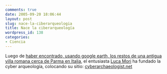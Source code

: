 ```yaml
---
comments: true
date: 2005-09-20 18:06:44
layout: post
slug: nace-la-ciberarqueologia
title: Nace la ciberarqueología
wordpress_id: 138
categories:
- Ciencia
---
```


Luego de [haber encontrado, usando google earth, los restos de una antigua villa romana cerca de Parma en Italia](http://www.nature.com/news/2005/050912/full/050912-6.html), el entusiasta [Luca Mori](http://www.quellidellabassa.org/) ha fundado la cyber arqueología, colocando su sitio: [cyberarchaeologist.net](http://cyberarchaeologist.net/)

